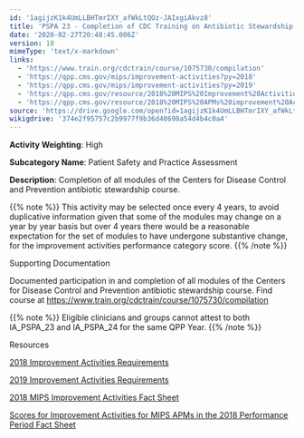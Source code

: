 ```yaml
---
id: '1agijzK1k4UmLLBHTmrIXY_afWkLtQOz-JAIxgiAkvz8'
title: 'PSPA 23 - Completion of CDC Training on Antibiotic Stewardship'
date: '2020-02-27T20:48:45.006Z'
version: 18
mimeType: 'text/x-markdown'
links:
  - 'https://www.train.org/cdctrain/course/1075730/compilation'
  - 'https://qpp.cms.gov/mips/improvement-activities?py=2018'
  - 'https://qpp.cms.gov/mips/improvement-activities?py=2019'
  - 'https://qpp.cms.gov/resource/2018%20MIPS%20Improvement%20Activities%20Fact%20Sheet'
  - 'https://qpp.cms.gov/resource/2018%20MIPS%20APMs%20improvement%20Activities%20scores%20fact%20sheet'
source: 'https://drive.google.com/open?id=1agijzK1k4UmLLBHTmrIXY_afWkLtQOz-JAIxgiAkvz8'
wikigdrive: '374e2f95757c2b9977f9b36d40698a54d4b4c0a4'
---
```

**Activity Weighting**: High

**Subcategory Name**: Patient Safety and Practice Assessment

**Description**: Completion of all modules of the Centers for Disease Control and Prevention antibiotic stewardship course.

{{% note %}}
This activity may be selected once every 4 years, to avoid duplicative information given that some of the modules may change on a year by year basis but over 4 years there would be a reasonable expectation for the set of modules to have undergone substantive change, for the improvement activities performance category score.
{{% /note %}}

Supporting Documentation

Documented participation in and completion of all modules of the Centers for Disease Control and Prevention antibiotic stewardship course. Find course at https://www.train.org/cdctrain/course/1075730/compilation

{{% note %}}
Eligible clinicians and groups cannot attest to both IA_PSPA_23 and IA_PSPA_24 for the same QPP Year.
{{% /note %}}

Resources

[2018 Improvement Activities Requirements](https://qpp.cms.gov/mips/improvement-activities?py=2018)

[2019 Improvement Activities Requirements](https://qpp.cms.gov/mips/improvement-activities?py=2019)

[2018 MIPS Improvement Activities Fact Sheet](https://qpp.cms.gov/resource/2018%20MIPS%20Improvement%20Activities%20Fact%20Sheet)

[Scores for Improvement Activities for MIPS APMs in the 2018 Performance Period Fact Sheet](https://qpp.cms.gov/resource/2018%20MIPS%20APMs%20improvement%20Activities%20scores%20fact%20sheet)
